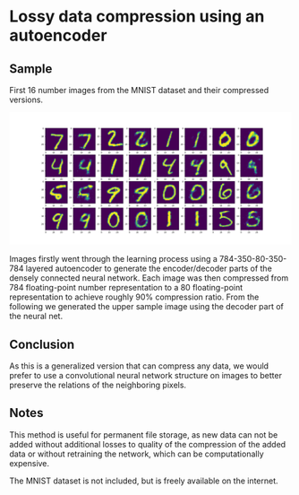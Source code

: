 # Lossy data compression using an autoencoder

## Sample

First 16 number images from the MNIST dataset and their compressed versions.

![sample.png](sample.png)

Images firstly went through the learning process using a 784-350-80-350-784 layered autoencoder to generate the encoder/decoder parts of the densely connected neural network. Each image was then compressed from 784 floating-point number representation to a 80 floating-point representation to achieve roughly 90% compression ratio. From the following we generated the upper sample image using the decoder part of the neural net.

## Conclusion

As this is a generalized version that can compress any data, we would prefer to use a convolutional neural network structure on images to better preserve the relations of the neighboring pixels.

## Notes

This method is useful for permanent file storage, as new data can not be added without additional losses to quality of the compression of the added data or without retraining the network, which can be computationally expensive.

The MNIST dataset is not included, but is freely available on the internet.